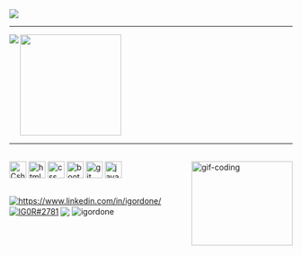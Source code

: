 <img src="https://img.shields.io/static/v1?label=Overview&message=Igor Done&color=3178c6&style=for-the-badge&logo=GitHub">
<br>

<hr>
  <img align='left' src="https://github-readme-stats.vercel.app/api?username=igordone&show_icons=true&cache_seconds=2300&theme=transparent">
  <img height="180em" src="https://github-readme-stats.vercel.app/api/top-langs/?username=igordone&theme=dark&text_color=3d7680&title_color=3178c6&hide_border=false&include_all_commits=true&count_private=true&layout=compact&title"/>

<hr>

<div style="display: inline_block"><br>
  <img alt="Csharp" width="30" src="https://cdn.jsdelivr.net/gh/devicons/devicon/icons/csharp/csharp-original.svg" />
  <img alt="html" width="30" src="https://cdn.jsdelivr.net/gh/devicons/devicon/icons/html5/html5-original.svg" />
  <img alt="css" width="30" src="https://cdn.jsdelivr.net/gh/devicons/devicon/icons/css3/css3-original.svg" />
  <img alt="bootstrap" width="30" src="https://cdn.jsdelivr.net/gh/devicons/devicon/icons/bootstrap/bootstrap-original.svg" />
  <img alt="git" width="30" src="https://cdn.jsdelivr.net/gh/devicons/devicon/icons/git/git-original.svg"/>
  <img alt="java script" width="30" src="https://cdn.jsdelivr.net/gh/devicons/devicon/icons/javascript/javascript-original.svg" />
  <img align="right" width="180" height="150" alt="gif-coding" src="https://media1.giphy.com/media/xUA7bdpLxQhsSQdyog/giphy.gif?cid=790b7611becd1329bdc88b5090cda6a3c7a48e203ae594e6&rid=giphy.gif&ct=g">
</div>

  ##

<div>
  <a href="https://www.linkedin.com/in/igordone/" target="_blank"><img align="center" src="https://img.shields.io/badge/LinkedIn-0077B5?style=for-the-badge&logo=linkedin&logoColor=white" alt="https://www.linkedin.com/in/igordone/"/></a>
  <a href="https://discord.gg/IG0R#2781" target="_blank"><img align="center" src="https://img.shields.io/badge/Discord-7289DA?style=for-the-badge&logo=discord&logoColor=white" alt="IG0R#2781"/></a>
  <a href="mailto:contato@igor.done15"><img align="center" src="https://img.shields.io/badge/Gmail-D14836?style=for-the-badge&logo=gmail&logoColor=white" target="_blank"/></a>
  <img align="center" src="https://komarev.com/ghpvc/?username=igordone&label=Profile%20views&color=0e75b6&style=flat" alt="igordone"/>
</div>
